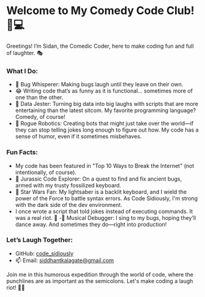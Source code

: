 # Welcome to My Comedy Code Club! 🤣💻

Greetings! I’m Sidan, the Comedic Coder, here to make coding fun and full of laughter. 🎭

### What I Do:
- 🐛 Bug Whisperer: Making bugs laugh until they leave on their own.
- 😂 Writing code that’s as funny as it is functional... sometimes more of one than the other.
- 💾 Data Jester: Turning big data into big laughs with scripts that are more entertaining than the latest sitcom. My favorite programming language? Comedy, of course!
- 🤖 Rogue Robotics: Creating bots that might just take over the world—if they can stop telling jokes long enough to figure out how. My code has a sense of humor, even if it sometimes misbehaves.

### Fun Facts:
- My code has been featured in "Top 10 Ways to Break the Internet" (not intentionally, of course).
- 🦖 Jurassic Code Explorer: On a quest to find and fix ancient bugs, armed with my trusty fossilized keyboard.
- 🌌 Star Wars Fan: My lightsaber is a backlit keyboard, and I wield the power of the Force to battle syntax errors. As Code Sidiously, I'm strong with the dark side of the dev environment.
- I once wrote a script that told jokes instead of executing commands. It was a real riot. 🤪
-🎵 Musical Debugger: I sing to my bugs, hoping they’ll dance away. And sometimes they do—right into production!

### Let’s Laugh Together:
- GitHub: [code_sidiously](https://github.com/code_sidiously)
- 📫 Email: siddhantkalagate@gmail.com

Join me in this humorous expedition through the world of code, where the punchlines are as important as the semicolons. Let's make coding a laugh riot! 🎉😂
